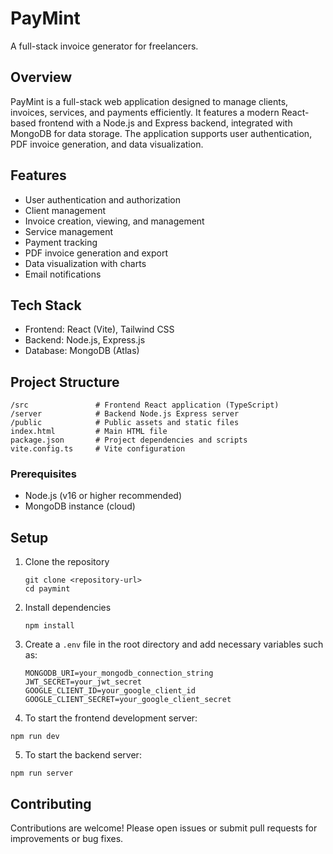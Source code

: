 # PayMint

A full-stack invoice generator for freelancers.

## Overview
PayMint is a full-stack web application designed to manage clients, invoices, services, and payments efficiently. It features a modern React-based frontend with a Node.js and Express backend, integrated with MongoDB for data storage. The application supports user authentication, PDF invoice generation, and data visualization.

## Features

- User authentication and authorization
- Client management
- Invoice creation, viewing, and management
- Service management
- Payment tracking
- PDF invoice generation and export
- Data visualization with charts
- Email notifications

## Tech Stack

- Frontend: React (Vite), Tailwind CSS
- Backend: Node.js, Express.js
- Database: MongoDB (Atlas)

## Project Structure

```
/src               # Frontend React application (TypeScript)
/server            # Backend Node.js Express server
/public            # Public assets and static files
index.html         # Main HTML file
package.json       # Project dependencies and scripts
vite.config.ts     # Vite configuration
```

### Prerequisites
- Node.js (v16 or higher recommended)
- MongoDB instance (cloud)


## Setup

1. Clone the repository
   ```
   git clone <repository-url>
   cd paymint
   ```
2. Install dependencies
   ```
   npm install
   ```
3. Create a `.env` file in the root directory and add necessary variables such as:
   ```
   MONGODB_URI=your_mongodb_connection_string
   JWT_SECRET=your_jwt_secret
   GOOGLE_CLIENT_ID=your_google_client_id
   GOOGLE_CLIENT_SECRET=your_google_client_secret
   ```
4. To start the frontend development server:
  ```
  npm run dev
  ```
5. To start the backend server:
  ```
  npm run server
  ```

## Contributing

Contributions are welcome! Please open issues or submit pull requests for improvements or bug fixes.
